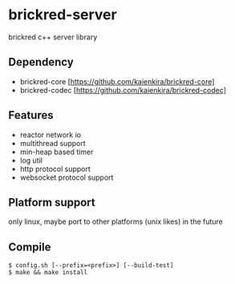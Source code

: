 brickred-server
===============
brickred c++ server library

Dependency
----------
* brickred-core  [https://github.com/kaienkira/brickred-core]
* brickred-codec [https://github.com/kaienkira/brickred-codec]

Features
--------
* reactor network io
* multithread support
* min-heap based timer
* log util
* http protocol support
* websocket protocol support

Platform support
----------------
only linux, maybe port to other platforms (unix likes) in the future

Compile
-------
```
$ config.sh [--prefix=<prefix>] [--build-test]
$ make && make install
```
